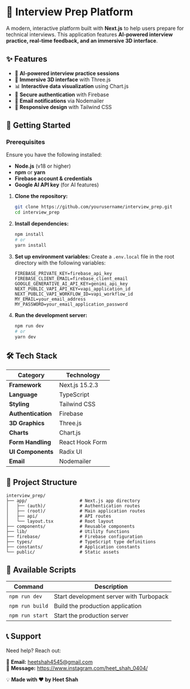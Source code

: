 # 🎯 Interview Prep Platform

A modern, interactive platform built with **Next.js** to help users prepare for technical interviews. This application features **AI-powered interview practice, real-time feedback, and an immersive 3D interface**.

## ✨ Features

- 🤖 **AI-powered interview practice sessions**
- 🎨 **Immersive 3D interface** with Three.js
- 📊 **Interactive data visualization** using Chart.js
- 🔐 **Secure authentication** with Firebase
- 📧 **Email notifications** via Nodemailer
- 📱 **Responsive design** with Tailwind CSS

## 🚀 Getting Started

### Prerequisites

Ensure you have the following installed:

- **Node.js** (v18 or higher)
- **npm** or **yarn**
- **Firebase account & credentials**
- **Google AI API key** (for AI features)

1. **Clone the repository:**
   ```bash
   git clone https://github.com/yourusername/interview_prep.git
   cd interview_prep
   ```

2. **Install dependencies:**
   ```bash
   npm install
   # or
   yarn install
   ```

3. **Set up environment variables:**
   Create a `.env.local` file in the root directory with the following variables:

   ```env
   FIREBASE_PRIVATE_KEY=firebase_api_key
   FIREBASE_CLIENT_EMAIL=firebase_client_email
   GOOGLE_GENERATIVE_AI_API_KEY=genimi_api_key
   NEXT_PUBLIC_VAPI_API_KEY=vapi_application_id
   NEXT_PUBLIC_VAPI_WORKFLOW_ID=vapi_workflow_id
   MY_EMAIL=your_email_address
   MY_PASSWORD=your_email_application_password
   ```

4. **Run the development server:**
   ```bash
   npm run dev
   # or
   yarn dev
   ```

## 🛠️ Tech Stack

| **Category**       | **Technology**  |
|-------------------|----------------|
| **Framework**    | Next.js 15.2.3   |
| **Language**     | TypeScript       |
| **Styling**      | Tailwind CSS     |
| **Authentication** | Firebase       |
| **3D Graphics**  | Three.js         |
| **Charts**       | Chart.js         |
| **Form Handling** | React Hook Form |
| **UI Components** | Radix UI        |
| **Email**        | Nodemailer       |

## 📁 Project Structure

```
interview_prep/
├── app/                    # Next.js app directory
│   ├── (auth)/             # Authentication routes
│   ├── (root)/             # Main application routes
│   ├── api/                # API routes
│   └── layout.tsx          # Root layout
├── components/             # Reusable components
├── lib/                    # Utility functions
├── firebase/               # Firebase configuration
├── types/                  # TypeScript type definitions
├── constants/              # Application constants
└── public/                 # Static assets
```

## 🔧 Available Scripts

| **Command**         | **Description**                              |
|--------------------|----------------------------------------------|
| `npm run dev`     | Start development server with Turbopack      |
| `npm run build`   | Build the production application             |
| `npm run start`   | Start the production server                  |

## 📞 Support

Need help? Reach out:

📧 **Email:** heetshah4545@gmail.com  
📩 **Message:** https://www.instagram.com/heet_shah_0404/

💡 **Made with ❤️ by Heet Shah**  
